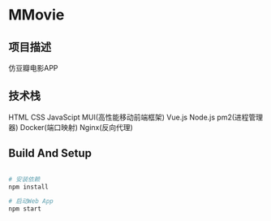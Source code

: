 # MMovie

## 项目描述

仿豆瓣电影APP

## 技术栈

HTML
CSS
JavaScipt
MUI(高性能移动前端框架)
Vue.js
Node.js
pm2(进程管理器)
Docker(端口映射)
Nginx(反向代理)

## Build And Setup

```bash

# 安装依赖
npm install

# 启动Web App
npm start

```
